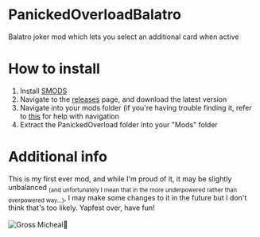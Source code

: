# PanickedOverloadBalatro
Balatro joker mod which lets you select an additional card when active

# How to install
1. Install [SMODS](https://github.com/Steamodded/smods/)
2. Navigate to the [releases](https://github.com/Memerguyy/PanickedOverloadBalatro/releases) page, and download the latest version
3. Navigate into your mods folder (if you're having trouble finding it, refer to [this](https://github.com/ethangreen-dev/lovely-injector?tab=readme-ov-file#manual-installation) for help with navigation
4. Extract the PanickedOverload folder into your "Mods" folder

# Additional info
This is my first ever mod, and while I'm proud of it, it may be slightly unbalanced <sub>(and unfortunately I mean that in the more underpowered rather than overpowered way...)</sub>, I may make some changes to it in the future but I don't think that's too likely. Yapfest over, have fun!<br><br>
![Gross Micheal🤤](https://media1.tenor.com/m/tJUdfexifgQAAAAd/balatro-gros-michel.gif)
